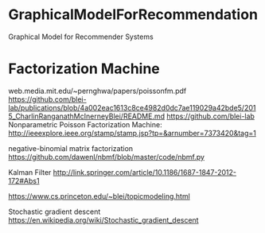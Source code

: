 # GraphicalModelForRecommendation
Graphical Model for Recommender Systems


# Factorization Machine
web.media.mit.edu/~pernghwa/papers/poissonfm.pdf
https://github.com/blei-lab/publications/blob/4a002eac1613c8ce4982d0dc7ae119029a42bde5/2015_CharlinRanganathMcInerneyBlei/README.md
https://github.com/blei-lab
Nonparametric Poisson Factorization Machine: http://ieeexplore.ieee.org/stamp/stamp.jsp?tp=&arnumber=7373420&tag=1


negative-binomial matrix factorization
https://github.com/dawenl/nbmf/blob/master/code/nbmf.py


Kalman Filter
http://link.springer.com/article/10.1186/1687-1847-2012-172#Abs1


https://www.cs.princeton.edu/~blei/topicmodeling.html

Stochastic gradient descent
https://en.wikipedia.org/wiki/Stochastic_gradient_descent